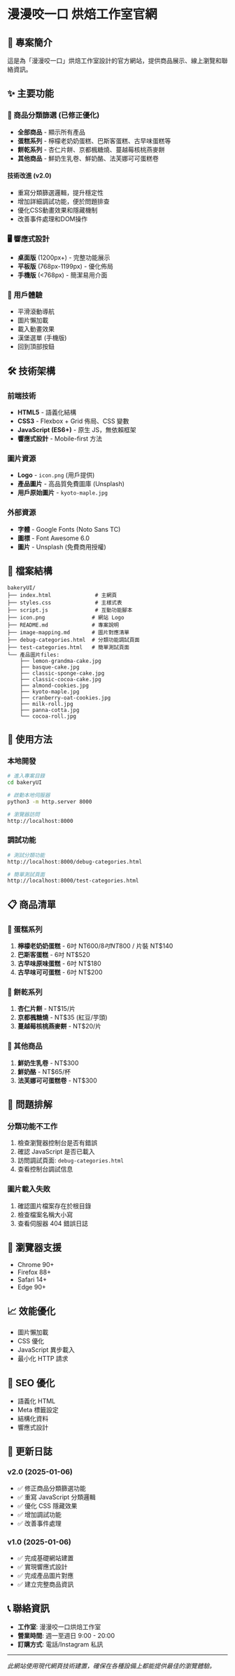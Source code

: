 # 漫漫咬一口 烘焙工作室官網

## 📝 專案簡介
這是為「漫漫咬一口」烘焙工作室設計的官方網站，提供商品展示、線上瀏覽和聯絡資訊。

## ✨ 主要功能

### 🎯 商品分類篩選 (已修正優化)
- **全部商品** - 顯示所有產品
- **蛋糕系列** - 檸檬老奶奶蛋糕、巴斯客蛋糕、古早味蛋糕等
- **餅乾系列** - 杏仁片餅、京都楓糖燒、蔓越莓核桃燕麥餅
- **其他商品** - 鮮奶生乳卷、鮮奶酪、法芙娜可可蛋糕卷

#### 技術改進 (v2.0)
- 重寫分類篩選邏輯，提升穩定性
- 增加詳細調試功能，便於問題排查
- 優化CSS動畫效果和隱藏機制
- 改善事件處理和DOM操作

### 🖥️ 響應式設計
- **桌面版** (1200px+) - 完整功能展示
- **平板版** (768px-1199px) - 優化佈局
- **手機版** (<768px) - 簡潔易用介面

### 🎨 用戶體驗
- 平滑滾動導航
- 圖片懶加載
- 載入動畫效果
- 漢堡選單 (手機版)
- 回到頂部按鈕

## 🛠️ 技術架構

### 前端技術
- **HTML5** - 語義化結構
- **CSS3** - Flexbox + Grid 佈局、CSS 變數
- **JavaScript (ES6+)** - 原生 JS，無依賴框架
- **響應式設計** - Mobile-first 方法

### 圖片資源
- **Logo** - `icon.png` (用戶提供)
- **產品圖片** - 高品質免費圖庫 (Unsplash)
- **用戶原始圖片** - `kyoto-maple.jpg`

### 外部資源
- **字體** - Google Fonts (Noto Sans TC)
- **圖標** - Font Awesome 6.0
- **圖片** - Unsplash (免費商用授權)

## 📁 檔案結構

```
bakeryUI/
├── index.html              # 主網頁
├── styles.css              # 主樣式表
├── script.js               # 互動功能腳本
├── icon.png               # 網站 Logo
├── README.md              # 專案說明
├── image-mapping.md       # 圖片對應清單
├── debug-categories.html  # 分類功能調試頁面
├── test-categories.html   # 簡單測試頁面
└── 產品圖片files:
    ├── lemon-grandma-cake.jpg
    ├── basque-cake.jpg
    ├── classic-sponge-cake.jpg
    ├── classic-cocoa-cake.jpg
    ├── almond-cookies.jpg
    ├── kyoto-maple.jpg
    ├── cranberry-oat-cookies.jpg
    ├── milk-roll.jpg
    ├── panna-cotta.jpg
    └── cocoa-roll.jpg
```

## 🚀 使用方法

### 本地開發
```bash
# 進入專案目錄
cd bakeryUI

# 啟動本地伺服器
python3 -m http.server 8000

# 瀏覽器訪問
http://localhost:8000
```

### 調試功能
```bash
# 測試分類功能
http://localhost:8000/debug-categories.html

# 簡單測試頁面
http://localhost:8000/test-categories.html
```

## 📋 商品清單

### 🍰 蛋糕系列
1. **檸檬老奶奶蛋糕** - 6吋 NT$600 / 8吋 NT$800 / 片裝 NT$140
2. **巴斯客蛋糕** - 6吋 NT$520
3. **古早味原味蛋糕** - 6吋 NT$180
4. **古早味可可蛋糕** - 6吋 NT$200

### 🍪 餅乾系列
1. **杏仁片餅** - NT$15/片
2. **京都楓糖燒** - NT$35 (紅豆/芋頭)
3. **蔓越莓核桃燕麥餅** - NT$20/片

### 🥛 其他商品
1. **鮮奶生乳卷** - NT$300
2. **鮮奶酪** - NT$65/杯
3. **法芙娜可可蛋糕卷** - NT$300

## 🔧 問題排解

### 分類功能不工作
1. 檢查瀏覽器控制台是否有錯誤
2. 確認 JavaScript 是否已載入
3. 訪問調試頁面: `debug-categories.html`
4. 查看控制台調試信息

### 圖片載入失敗
1. 確認圖片檔案存在於根目錄
2. 檢查檔案名稱大小寫
3. 查看伺服器 404 錯誤日誌

## 📱 瀏覽器支援
- Chrome 90+
- Firefox 88+
- Safari 14+
- Edge 90+

## 📈 效能優化
- 圖片懶加載
- CSS 優化
- JavaScript 異步載入
- 最小化 HTTP 請求

## 🎯 SEO 優化
- 語義化 HTML
- Meta 標籤設定
- 結構化資料
- 響應式設計

## 📄 更新日誌

### v2.0 (2025-01-06)
- ✅ 修正商品分類篩選功能
- ✅ 重寫 JavaScript 分類邏輯
- ✅ 優化 CSS 隱藏效果
- ✅ 增加調試功能
- ✅ 改善事件處理

### v1.0 (2025-01-06)
- ✅ 完成基礎網站建置
- ✅ 實現響應式設計
- ✅ 完成產品圖片對應
- ✅ 建立完整商品資訊

## 📞 聯絡資訊
- **工作室**: 漫漫咬一口烘焙工作室
- **營業時間**: 週一至週日 9:00 - 20:00
- **訂購方式**: 電話/Instagram 私訊

---

*此網站使用現代網頁技術建置，確保在各種設備上都能提供最佳的瀏覽體驗。* 
